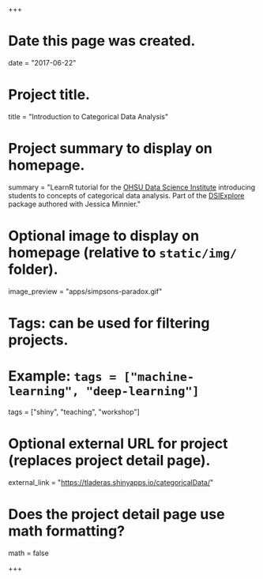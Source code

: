 +++
# Date this page was created.
date = "2017-06-22"

# Project title.
title = "Introduction to Categorical Data Analysis"

# Project summary to display on homepage.
summary = "LearnR tutorial for the [OHSU Data Science Institute](https://ohsulibrary-datascienceinstitute.github.io/) introducing students to concepts of categorical data analysis. Part of the [DSIExplore](https://github.com/laderast/DSIExplore) package authored with Jessica Minnier."

# Optional image to display on homepage (relative to `static/img/` folder).
image_preview = "apps/simpsons-paradox.gif"

# Tags: can be used for filtering projects.
# Example: `tags = ["machine-learning", "deep-learning"]`
tags = ["shiny", "teaching", "workshop"]

# Optional external URL for project (replaces project detail page).
external_link = "https://tladeras.shinyapps.io/categoricalData/"

# Does the project detail page use math formatting?
math = false

+++

